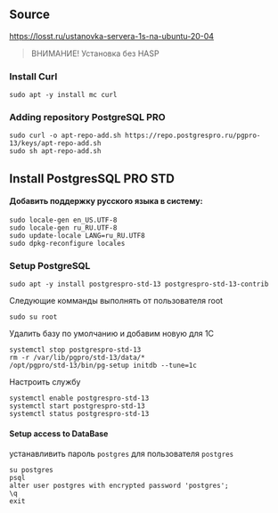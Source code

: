 ## Source

https://losst.ru/ustanovka-servera-1s-na-ubuntu-20-04

>ВНИМАНИЕ! Установка без HASP


### Install Curl
	
	sudo apt -y install mc curl
	
### Adding repository PostgreSQL PRO

	sudo curl -o apt-repo-add.sh https://repo.postgrespro.ru/pgpro-13/keys/apt-repo-add.sh
	sudo sh apt-repo-add.sh
	
## Install PostgresSQL PRO STD

#### Добавить поддержку русского языка в систему:

	sudo locale-gen en_US.UTF-8
	sudo locale-gen ru_RU.UTF-8
	sudo update-locale LANG=ru_RU.UTF8
	sudo dpkg-reconfigure locales
	
### Setup PostgreSQL

	sudo apt -y install postgrespro-std-13 postgrespro-std-13-contrib

Следующие комманды выполнять от пользователя root

	sudo su root

Удалить базу по умолчанию и добавим новую для 1С

	systemctl stop postgrespro-std-13
	rm -r /var/lib/pgpro/std-13/data/*
	/opt/pgpro/std-13/bin/pg-setup initdb --tune=1c
	
Настроить службу	

	systemctl enable postgrespro-std-13
	systemctl start postgrespro-std-13
	systemctl status postgrespro-std-13
	
	
#### Setup access to DataBase
устанавливить пароль `postgres` для пользователя `postgres` 

	su postgres
	psql
	alter user postgres with encrypted password 'postgres';
	\q
	exit
	
